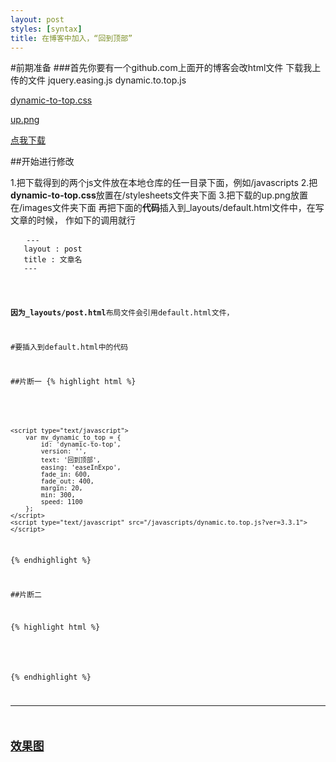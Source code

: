 ```yaml
---
layout: post
styles: [syntax]
title: 在博客中加入，“回到顶部”
---
```



#前期准备
###首先你要有一个github.com上面开的博客会改html文件
   下载我上传的文件
     jquery.easing.js
     dynamic.to.top.js
	 
	 
	 
<a href="/stylesheets/dynamic-to-top.css">dynamic-to-top.css</a>

<a href="/images/up.png">up.png</a>

<a href="http://dl.vmall.com/c0l75jga5k">点我下载</a>
 
##开始进行修改

1.把下载得到的两个js文件放在本地仓库的任一目录下面，例如/javascripts
2.把**dynamic-to-top.css**放置在/stylesheets文件夹下面
3.把下载的up.png放置在/images文件夹下面
再把下面的**代码**插入到_layouts/default.html文件中，在写文章的时候，
作如下的调用就行
<pre>
   <code>---
   layout : post
   title : 文章名
   ---
</pre>
**因为_layouts/post.html**布局文件会引用default.html文件，


#要插入到default.html中的代码

##片断一
{% highlight html %}
<script type="text/javascript" src="/javascripts/jquery.easing.js"></script>
    <script type="text/javascript">
		var mv_dynamic_to_top = {
			id: 'dynamic-to-top',
			version: '',
			text: '回到顶部',
			easing: 'easeInExpo',
			fade_in: 600,
			fade_out: 400,
			margin: 20,
			min: 300,
			speed: 1100
		};
	</script>
	<script type="text/javascript" src="/javascripts/dynamic.to.top.js?ver=3.3.1"></script>
	
{% endhighlight %}

##片断二

{% highlight html %}
<link rel="stylesheet" href="/stylesheets/dynamic-to-top.css" type="text/css" media="screen" charset="utf-8"/>

{% endhighlight %}

---
[效果图](/images/post/go-to-top.png "红色框中的为效果")
---

	